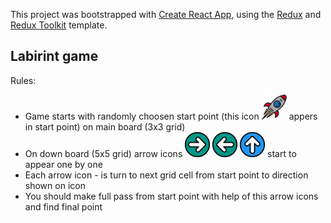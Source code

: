 This project was bootstrapped with [Create React App](https://github.com/facebook/create-react-app), using the [Redux](https://redux.js.org/) and [Redux Toolkit](https://redux-toolkit.js.org/) template.

## Labirint game

Rules:

* Game starts with randomly choosen start point (this icon  <img src="https://github.com/Nuruddin999/Labirint/blob/master/src/rocket.svg" width="40px" height="40px"> appers in start point)  on main board (3x3 grid)
* On down board (5x5 grid) arrow icons  <img src="https://github.com/Nuruddin999/Labirint/blob/master/src/right_ic.svg" width="40px" height="40px"> <img src="https://github.com/Nuruddin999/Labirint/blob/master/src/left_ic.svg" width="40px" height="40px"> <img src="https://github.com/Nuruddin999/Labirint/blob/master/src/up_ic.svg" width="40px" height="40px">   start to appear one by one
* Each arrow icon -  is turn to next grid cell from start point to direction shown on icon 
* You should make full pass from start point with help of this arrow icons and find final point 
